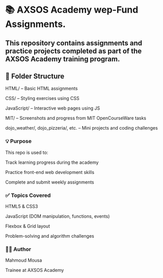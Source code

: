 <h1>📚 AXSOS Academy wep-Fund Assignments.</h1>


<h2>This repository contains assignments and practice projects completed as part of the AXSOS Academy training program.</h2>

<h2>📂 Folder Structure</h2>

HTML/ – Basic HTML assignments

CSS/ – Styling exercises using CSS

JavaScript/ – Interactive web pages using JS

MIT/ – Screenshots and progress from MIT OpenCourseWare tasks

dojo_weather/, dojo_pizzeria/, etc. – Mini projects and coding challenges

<h3>💡 Purpose</h3>

This repo is used to:

Track learning progress during the academy

Practice front-end web development skills

Complete and submit weekly assignments

<h3>✅ Topics Covered</h3>

HTML5 & CSS3

JavaScript (DOM manipulation, functions, events)

Flexbox & Grid layout

Problem-solving and algorithm challenges

<h3>👨‍💻 Author</h3>

Mahmoud Mousa

Trainee at AXSOS Academy



